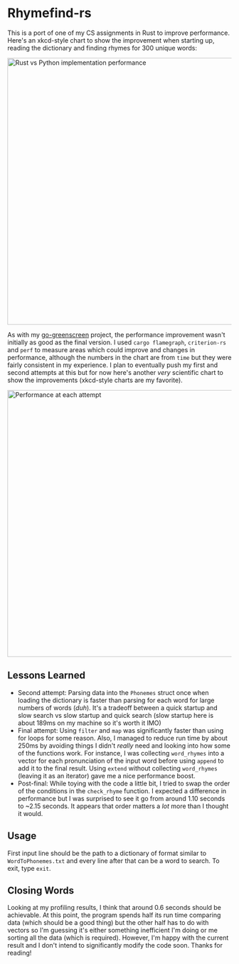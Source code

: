 # Rhymefind-rs

This is a port of one of my CS assignments in Rust to improve performance. Here's an xkcd-style chart to show the improvement when starting up, reading the dictionary and finding rhymes for 300 unique words:

<img src="https://user-images.githubusercontent.com/62975113/113674024-8d87fa80-966e-11eb-9024-2fdc10105501.png" alt="Rust vs Python implementation performance" width="600"/>

As with my [go-greenscreen](https://github.com/beldin222/go-greenscreen/) project, the performance improvement wasn't initially as good as the final version. I used `cargo flamegraph`, `criterion-rs` and `perf` to measure areas which could improve and changes in performance, although the numbers in the chart are from `time` but they were fairly consistent in my experience. I plan to eventually push my first and second attempts at this but for now here's another _very_ scientific chart to show the improvements (xkcd-style charts are my favorite).

<img src="https://user-images.githubusercontent.com/62975113/113673953-7812d080-966e-11eb-9495-b0e960311065.png" alt="Performance at each attempt" width="600"/>

## Lessons Learned
- Second attempt: Parsing data into the `Phonemes` struct once when loading the dictionary is faster than parsing for each word for large numbers of words (_duh_). It's a tradeoff between a quick startup and slow search vs slow startup and quick search (slow startup here is about 189ms on my machine so it's worth it IMO)
- Final attempt: Using `filter` and `map` was significantly faster than using for loops for some reason. Also, I managed to reduce run time by about 250ms by avoiding things I didn't _really_ need and looking into how some of the functions work. For instance, I was collecting `word_rhymes` into a vector for each pronunciation of the input word before using `append` to add it to the final result. Using `extend` without collecting `word_rhymes` (leaving it as an iterator) gave me a nice performance boost.
- Post-final: While toying with the code a little bit, I tried to swap the order of the conditions in the `check_rhyme` function. I expected a difference in performance but I was surprised to see it go from around 1.10 seconds to ~2.15 seconds. It appears that order matters a _lot_ more than I thought it would.

## Usage
First input line should be the path to a dictionary of format similar to `WordToPhonemes.txt` and every line after that can be a word to search. To exit, type `exit`.

## Closing Words
Looking at my profiling results, I think that around 0.6 seconds should be achievable. At this point, the program spends half its run time comparing data (which should be a good thing) but the other half has to do with vectors so I'm guessing it's either something inefficient I'm doing or me sorting all the data (which is required). However, I'm happy with the current result and I don't intend to significantly modify the code soon. Thanks for reading!
